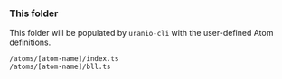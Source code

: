 ### This folder

This folder will be populated by `uranio-cli` with the user-defined Atom definitions.

```
/atoms/[atom-name]/index.ts
/atoms/[atom-name]/bll.ts
```
